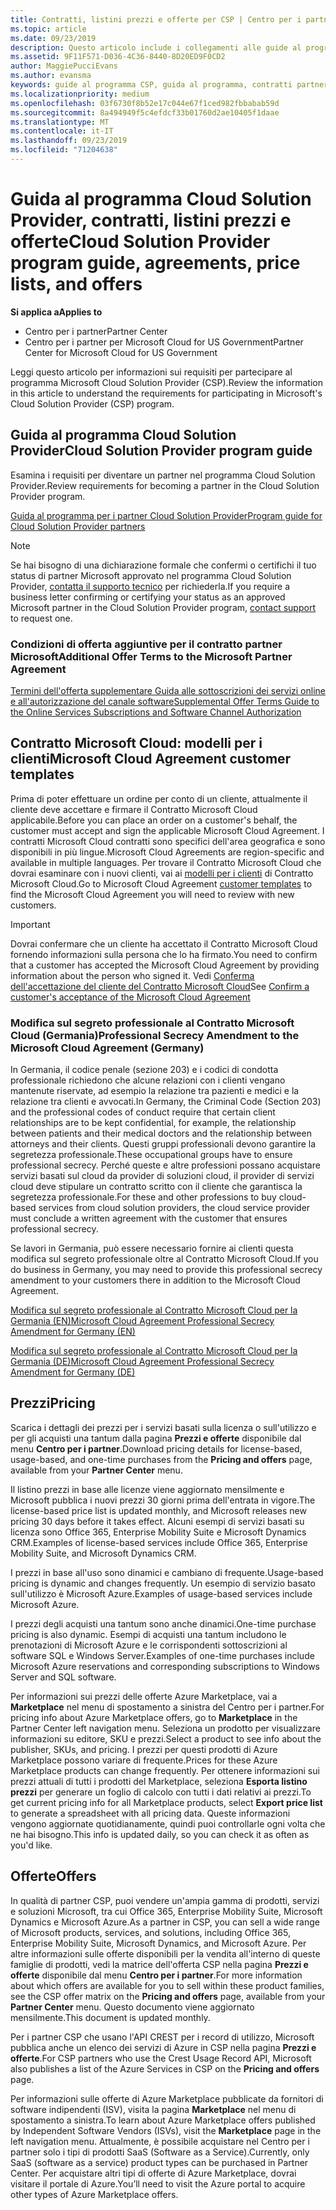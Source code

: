 ```yaml
---
title: Contratti, listini prezzi e offerte per CSP | Centro per i partner
ms.topic: article
ms.date: 09/23/2019
description: Questo articolo include i collegamenti alle guide al programma Cloud Solution Provider, ai contratti per i partner, ai contratti per i clienti, ai listini prezzi e alle offerte.
ms.assetid: 9F11F571-D036-4C36-8440-8D20ED9F0CD2
author: MaggiePucciEvans
ms.author: evansma
keywords: guide al programma CSP, guida al programma, contratti partner, contratto cliente, listini prezzi, offerte
ms.localizationpriority: medium
ms.openlocfilehash: 03f6730f8b52e17c044e67f1ced982fbbabab59d
ms.sourcegitcommit: 8a494949f5c4efdcf33b01760d2ae10405f1daae
ms.translationtype: MT
ms.contentlocale: it-IT
ms.lasthandoff: 09/23/2019
ms.locfileid: "71204638"
---
```

# <a name="cloud-solution-provider-program-guide-agreements-price-lists-and-offers"></a><span data-ttu-id="63a08-104">Guida al programma Cloud Solution Provider, contratti, listini prezzi e offerte</span><span class="sxs-lookup"><span data-stu-id="63a08-104">Cloud Solution Provider program guide, agreements, price lists, and offers</span></span>

<span data-ttu-id="63a08-105">**Si applica a**</span><span class="sxs-lookup"><span data-stu-id="63a08-105">**Applies to**</span></span>

-  <span data-ttu-id="63a08-106">Centro per i partner</span><span class="sxs-lookup"><span data-stu-id="63a08-106">Partner Center</span></span>
-  <span data-ttu-id="63a08-107">Centro per i partner per Microsoft Cloud for US Government</span><span class="sxs-lookup"><span data-stu-id="63a08-107">Partner Center for Microsoft Cloud for US Government</span></span>


<span data-ttu-id="63a08-108">Leggi questo articolo per informazioni sui requisiti per partecipare al programma Microsoft Cloud Solution Provider (CSP).</span><span class="sxs-lookup"><span data-stu-id="63a08-108">Review the information in this article to understand the requirements for participating in Microsoft's Cloud Solution Provider (CSP) program.</span></span>

## <a name="cloud-solution-provider-program-guide"></a><span data-ttu-id="63a08-109">Guida al programma Cloud Solution Provider</span><span class="sxs-lookup"><span data-stu-id="63a08-109">Cloud Solution Provider program guide</span></span>

<span data-ttu-id="63a08-110">Esamina i requisiti per diventare un partner nel programma Cloud Solution Provider.</span><span class="sxs-lookup"><span data-stu-id="63a08-110">Review requirements for becoming a partner in the Cloud Solution Provider program.</span></span>

[<span data-ttu-id="63a08-111">Guida al programma per i partner Cloud Solution Provider</span><span class="sxs-lookup"><span data-stu-id="63a08-111">Program guide for Cloud Solution Provider partners</span></span>](https://go.microsoft.com/fwlink/p/?LinkId=617100)

>[!Note]
><span data-ttu-id="63a08-112">Se hai bisogno di una dichiarazione formale che confermi o certifichi il tuo status di partner Microsoft approvato nel programma Cloud Solution Provider, [contatta il supporto tecnico](https://partner.microsoft.com/pcv/servicerequests/create) per richiederla.</span><span class="sxs-lookup"><span data-stu-id="63a08-112">If you require a business letter confirming or certifying your status as an approved Microsoft partner in the Cloud Solution Provider program, [contact support](https://partner.microsoft.com/pcv/servicerequests/create) to request one.</span></span>

### <a name="additional-offer-terms-to-the-microsoft-partner-agreement"></a><span data-ttu-id="63a08-113">Condizioni di offerta aggiuntive per il contratto partner Microsoft</span><span class="sxs-lookup"><span data-stu-id="63a08-113">Additional Offer Terms to the Microsoft Partner Agreement</span></span>

[<span data-ttu-id="63a08-114">Termini dell'offerta supplementare Guida alle sottoscrizioni dei servizi online e all'autorizzazione del canale software</span><span class="sxs-lookup"><span data-stu-id="63a08-114">Supplemental Offer Terms Guide to the Online Services Subscriptions and Software Channel Authorization</span></span>](https://query.prod.cms.rt.microsoft.com/cms/api/am/binary/RE3NOo7)

## <a name="microsoft-cloud-agreement-customer-templates"></a><span data-ttu-id="63a08-115">Contratto Microsoft Cloud: modelli per i clienti</span><span class="sxs-lookup"><span data-stu-id="63a08-115">Microsoft Cloud Agreement customer templates</span></span>

<span data-ttu-id="63a08-116">Prima di poter effettuare un ordine per conto di un cliente, attualmente il cliente deve accettare e firmare il Contratto Microsoft Cloud applicabile.</span><span class="sxs-lookup"><span data-stu-id="63a08-116">Before you can place an order on a customer's behalf, the customer must accept and sign the applicable Microsoft Cloud Agreement.</span></span> <span data-ttu-id="63a08-117">I contratti Microsoft Cloud contratti sono specifici dell'area geografica e sono disponibili in più lingue.</span><span class="sxs-lookup"><span data-stu-id="63a08-117">Microsoft Cloud Agreements are region-specific and available in multiple languages.</span></span> <span data-ttu-id="63a08-118">Per trovare il Contratto Microsoft Cloud che dovrai esaminare con i nuovi clienti, vai ai [modelli per i clienti](agreements.md) di Contratto Microsoft Cloud.</span><span class="sxs-lookup"><span data-stu-id="63a08-118">Go to Microsoft Cloud Agreement [customer templates](agreements.md) to find the Microsoft Cloud Agreement you will need to review with new customers.</span></span>

>[!IMPORTANT]
><span data-ttu-id="63a08-119">Dovrai confermare che un cliente ha accettato il Contratto Microsoft Cloud fornendo informazioni sulla persona che lo ha firmato.</span><span class="sxs-lookup"><span data-stu-id="63a08-119">You need to confirm that a customer has accepted the Microsoft Cloud Agreement by providing information about the person who signed it.</span></span> <span data-ttu-id="63a08-120">Vedi [Conferma dell'accettazione del cliente del Contratto Microsoft Cloud](confirm-consent.md)</span><span class="sxs-lookup"><span data-stu-id="63a08-120">See [Confirm a customer's acceptance of the Microsoft Cloud Agreement](confirm-consent.md)</span></span> 

### <a name="professional-secrecy-amendment-to-the-microsoft-cloud-agreement-germany"></a><span data-ttu-id="63a08-121">Modifica sul segreto professionale al Contratto Microsoft Cloud (Germania)</span><span class="sxs-lookup"><span data-stu-id="63a08-121">Professional Secrecy Amendment to the Microsoft Cloud Agreement (Germany)</span></span>

<span data-ttu-id="63a08-122">In Germania, il codice penale (sezione 203) e i codici di condotta professionale richiedono che alcune relazioni con i clienti vengano mantenute riservate, ad esempio la relazione tra pazienti e medici e la relazione tra clienti e avvocati.</span><span class="sxs-lookup"><span data-stu-id="63a08-122">In Germany, the Criminal Code (Section 203) and the professional codes of conduct require that certain client relationships are to be kept confidential, for example, the relationship between patients and their medical doctors and the relationship between attorneys and their clients.</span></span> <span data-ttu-id="63a08-123">Questi gruppi professionali devono garantire la segretezza professionale.</span><span class="sxs-lookup"><span data-stu-id="63a08-123">These occupational groups have to ensure professional secrecy.</span></span> <span data-ttu-id="63a08-124">Perché queste e altre professioni possano acquistare servizi basati sul cloud da provider di soluzioni cloud, il provider di servizi cloud deve stipulare un contratto scritto con il cliente che garantisca la segretezza professionale.</span><span class="sxs-lookup"><span data-stu-id="63a08-124">For these and other professions to buy cloud-based services from cloud solution providers, the cloud service provider must conclude a written agreement with the customer that ensures professional secrecy.</span></span>

<span data-ttu-id="63a08-125">Se lavori in Germania, può essere necessario fornire ai clienti questa modifica sul segreto professionale oltre al Contratto Microsoft Cloud.</span><span class="sxs-lookup"><span data-stu-id="63a08-125">If you do business in Germany, you may need to provide this professional secrecy amendment to your customers there in addition to the Microsoft Cloud Agreement.</span></span>

[<span data-ttu-id="63a08-126">Modifica sul segreto professionale al Contratto Microsoft Cloud per la Germania (EN)</span><span class="sxs-lookup"><span data-stu-id="63a08-126">Microsoft Cloud Agreement Professional Secrecy Amendment for Germany (EN)</span></span>](https://go.microsoft.com/fwlink/?linkid=2030827&clcid=0x409)

[<span data-ttu-id="63a08-127">Modifica sul segreto professionale al Contratto Microsoft Cloud per la Germania (DE)</span><span class="sxs-lookup"><span data-stu-id="63a08-127">Microsoft Cloud Agreement Professional Secrecy Amendment for Germany (DE)</span></span>](https://go.microsoft.com/fwlink/?linkid=2030827&clcid=0x407)

## <a name="pricing"></a><span data-ttu-id="63a08-128">Prezzi</span><span class="sxs-lookup"><span data-stu-id="63a08-128">Pricing</span></span>

<span data-ttu-id="63a08-129">Scarica i dettagli dei prezzi per i servizi basati sulla licenza o sull'utilizzo e per gli acquisti una tantum dalla pagina **Prezzi e offerte** disponibile dal menu **Centro per i partner**.</span><span class="sxs-lookup"><span data-stu-id="63a08-129">Download pricing details for license-based, usage-based, and one-time purchases from the **Pricing and offers** page, available from your **Partner Center** menu.</span></span>

<span data-ttu-id="63a08-130">Il listino prezzi in base alle licenze viene aggiornato mensilmente e Microsoft pubblica i nuovi prezzi 30 giorni prima dell'entrata in vigore.</span><span class="sxs-lookup"><span data-stu-id="63a08-130">The license-based price list is updated monthly, and Microsoft releases new pricing 30 days before it takes effect.</span></span> <span data-ttu-id="63a08-131">Alcuni esempi di servizi basati su licenza sono Office 365, Enterprise Mobility Suite e Microsoft Dynamics CRM.</span><span class="sxs-lookup"><span data-stu-id="63a08-131">Examples of license-based services include Office 365, Enterprise Mobility Suite, and Microsoft Dynamics CRM.</span></span> 

<span data-ttu-id="63a08-132">I prezzi in base all'uso sono dinamici e cambiano di frequente.</span><span class="sxs-lookup"><span data-stu-id="63a08-132">Usage-based pricing is dynamic and changes frequently.</span></span> <span data-ttu-id="63a08-133">Un esempio di servizio basato sull'utilizzo è Microsoft Azure.</span><span class="sxs-lookup"><span data-stu-id="63a08-133">Examples of usage-based services include Microsoft Azure.</span></span>

<span data-ttu-id="63a08-134">I prezzi degli acquisti una tantum sono anche dinamici.</span><span class="sxs-lookup"><span data-stu-id="63a08-134">One-time purchase pricing is also dynamic.</span></span> <span data-ttu-id="63a08-135">Esempi di acquisti una tantum includono le prenotazioni di Microsoft Azure e le corrispondenti sottoscrizioni al software SQL e Windows Server.</span><span class="sxs-lookup"><span data-stu-id="63a08-135">Examples of one-time purchases include Microsoft Azure reservations and corresponding subscriptions to Windows Server and SQL software.</span></span>

<span data-ttu-id="63a08-136">Per informazioni sui prezzi delle offerte Azure Marketplace, vai a **Marketplace** nel menu di spostamento a sinistra del Centro per i partner.</span><span class="sxs-lookup"><span data-stu-id="63a08-136">For pricing info about Azure Marketplace offers, go to **Marketplace** in the Partner Center left navigation menu.</span></span> <span data-ttu-id="63a08-137">Seleziona un prodotto per visualizzare informazioni su editore, SKU e prezzi.</span><span class="sxs-lookup"><span data-stu-id="63a08-137">Select a product to see info about the publisher, SKUs, and pricing.</span></span> <span data-ttu-id="63a08-138">I prezzi per questi prodotti di Azure Marketplace possono variare di frequente.</span><span class="sxs-lookup"><span data-stu-id="63a08-138">Prices for these Azure Marketplace products can change frequently.</span></span> <span data-ttu-id="63a08-139">Per ottenere informazioni sui prezzi attuali di tutti i prodotti del Marketplace, seleziona **Esporta listino prezzi** per generare un foglio di calcolo con tutti i dati relativi ai prezzi.</span><span class="sxs-lookup"><span data-stu-id="63a08-139">To get current pricing info for all Marketplace products, select **Export price list** to generate a spreadsheet with all pricing data.</span></span> <span data-ttu-id="63a08-140">Queste informazioni vengono aggiornate quotidianamente, quindi puoi controllarle ogni volta che ne hai bisogno.</span><span class="sxs-lookup"><span data-stu-id="63a08-140">This info is updated daily, so you can check it as often as you'd like.</span></span>

## <a name="offers"></a><span data-ttu-id="63a08-141">Offerte</span><span class="sxs-lookup"><span data-stu-id="63a08-141">Offers</span></span>

<span data-ttu-id="63a08-142">In qualità di partner CSP, puoi vendere un'ampia gamma di prodotti, servizi e soluzioni Microsoft, tra cui Office 365, Enterprise Mobility Suite, Microsoft Dynamics e Microsoft Azure.</span><span class="sxs-lookup"><span data-stu-id="63a08-142">As a partner in CSP, you can sell a wide range of Microsoft products, services, and solutions, including Office 365, Enterprise Mobility Suite, Microsoft Dynamics, and Microsoft Azure.</span></span> <span data-ttu-id="63a08-143">Per altre informazioni sulle offerte disponibili per la vendita all'interno di queste famiglie di prodotti, vedi la matrice dell'offerta CSP nella pagina **Prezzi e offerte** disponibile dal menu **Centro per i partner**.</span><span class="sxs-lookup"><span data-stu-id="63a08-143">For more information about which offers are available for you to sell within these product families, see the CSP offer matrix on the **Pricing and offers** page, available from your **Partner Center** menu.</span></span> <span data-ttu-id="63a08-144">Questo documento viene aggiornato mensilmente.</span><span class="sxs-lookup"><span data-stu-id="63a08-144">This document is updated monthly.</span></span>

<span data-ttu-id="63a08-145">Per i partner CSP che usano l'API CREST per i record di utilizzo, Microsoft pubblica anche un elenco dei servizi di Azure in CSP nella pagina **Prezzi e offerte**.</span><span class="sxs-lookup"><span data-stu-id="63a08-145">For CSP partners who use the Crest Usage Record API, Microsoft also publishes a list of the Azure Services in CSP on the **Pricing and offers** page.</span></span>

<span data-ttu-id="63a08-146">Per informazioni sulle offerte di Azure Marketplace pubblicate da fornitori di software indipendenti (ISV), visita la pagina **Marketplace** nel menu di spostamento a sinistra.</span><span class="sxs-lookup"><span data-stu-id="63a08-146">To learn about Azure Marketplace offers published by Independent Software Vendors  (ISVs), visit the **Marketplace** page in the left navigation menu.</span></span> <span data-ttu-id="63a08-147">Attualmente, è possibile acquistare nel Centro per i partner solo i tipi di prodotti SaaS (Software as a Service).</span><span class="sxs-lookup"><span data-stu-id="63a08-147">Currently, only SaaS (software as a service) product types can be purchased in Partner Center.</span></span> <span data-ttu-id="63a08-148">Per acquistare altri tipi di offerte di Azure Marketplace, dovrai visitare il portale di Azure.</span><span class="sxs-lookup"><span data-stu-id="63a08-148">You’ll need to visit the Azure portal to acquire other types of Azure Marketplace offers.</span></span>

